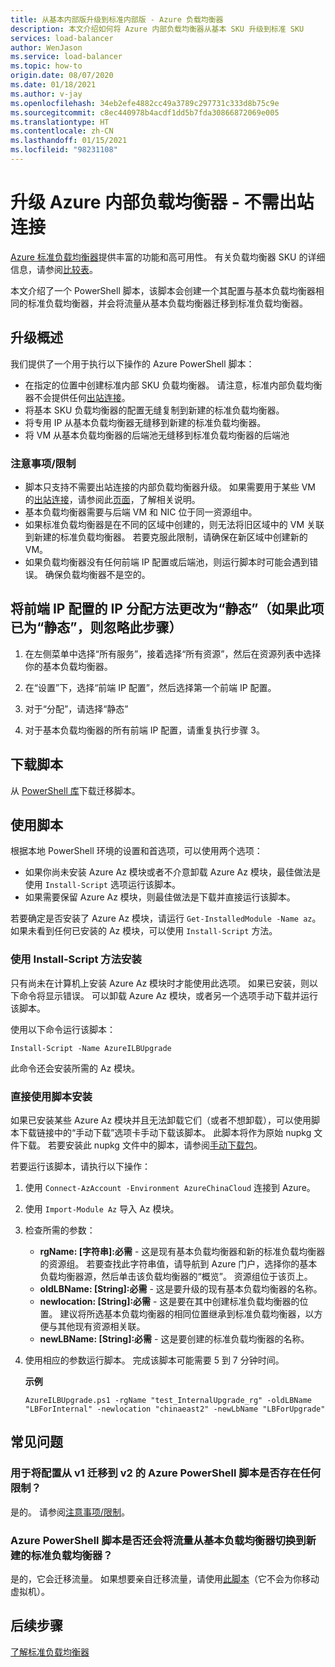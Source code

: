 ```yaml
---
title: 从基本内部版升级到标准内部版 - Azure 负载均衡器
description: 本文介绍如何将 Azure 内部负载均衡器从基本 SKU 升级到标准 SKU
services: load-balancer
author: WenJason
ms.service: load-balancer
ms.topic: how-to
origin.date: 08/07/2020
ms.date: 01/18/2021
ms.author: v-jay
ms.openlocfilehash: 34eb2efe4882cc49a3789c297731c333d8b75c9e
ms.sourcegitcommit: c8ec440978b4acdf1dd5b7fda30866872069e005
ms.translationtype: HT
ms.contentlocale: zh-CN
ms.lasthandoff: 01/15/2021
ms.locfileid: "98231108"
---
```

# <a name="upgrade-azure-internal-load-balancer--no-outbound-connection-required"></a>升级 Azure 内部负载均衡器 - 不需出站连接
[Azure 标准负载均衡器](load-balancer-overview.md)提供丰富的功能和高可用性。 有关负载均衡器 SKU 的详细信息，请参阅[比较表](./skus.md#skus)。

本文介绍了一个 PowerShell 脚本，该脚本会创建一个其配置与基本负载均衡器相同的标准负载均衡器，并会将流量从基本负载均衡器迁移到标准负载均衡器。

## <a name="upgrade-overview"></a>升级概述

我们提供了一个用于执行以下操作的 Azure PowerShell 脚本：

* 在指定的位置中创建标准内部 SKU 负载均衡器。 请注意，标准内部负载均衡器不会提供任何[出站连接](./load-balancer-outbound-connections.md)。
* 将基本 SKU 负载均衡器的配置无缝复制到新建的标准负载均衡器。
* 将专用 IP 从基本负载均衡器无缝移到新建的标准负载均衡器。
* 将 VM 从基本负载均衡器的后端池无缝移到标准负载均衡器的后端池

### <a name="caveatslimitations"></a>注意事项/限制

* 脚本只支持不需要出站连接的内部负载均衡器升级。 如果需要用于某些 VM 的[出站连接](./load-balancer-outbound-connections.md)，请参阅此[页面](upgrade-InternalBasic-To-PublicStandard.md)，了解相关说明。 
* 基本负载均衡器需要与后端 VM 和 NIC 位于同一资源组中。
* 如果标准负载均衡器是在不同的区域中创建的，则无法将旧区域中的 VM 关联到新建的标准负载均衡器。 若要克服此限制，请确保在新区域中创建新的 VM。
* 如果负载均衡器没有任何前端 IP 配置或后端池，则运行脚本时可能会遇到错误。 确保负载均衡器不是空的。

## <a name="change-ip-allocation-method-to-static-for-frontend-ip-configuration-ignore-this-step-if-its-already-static"></a>将前端 IP 配置的 IP 分配方法更改为“静态”（如果此项已为“静态”，则忽略此步骤）

1. 在左侧菜单中选择“所有服务”，接着选择“所有资源”，然后在资源列表中选择你的基本负载均衡器。 

2. 在“设置”下，选择“前端 IP 配置”，然后选择第一个前端 IP 配置。 

3. 对于“分配”，请选择“静态”

4. 对于基本负载均衡器的所有前端 IP 配置，请重复执行步骤 3。

## <a name="download-the-script"></a>下载脚本

从 [PowerShell 库](https://www.powershellgallery.com/packages/AzureILBUpgrade/5.0)下载迁移脚本。
## <a name="use-the-script"></a>使用脚本

根据本地 PowerShell 环境的设置和首选项，可以使用两个选项：

* 如果你尚未安装 Azure Az 模块或者不介意卸载 Azure Az 模块，最佳做法是使用 `Install-Script` 选项运行该脚本。
* 如果需要保留 Azure Az 模块，则最佳做法是下载并直接运行该脚本。

若要确定是否安装了 Azure Az 模块，请运行 `Get-InstalledModule -Name az`。 如果未看到任何已安装的 Az 模块，可以使用 `Install-Script` 方法。

### <a name="install-using-the-install-script-method"></a>使用 Install-Script 方法安装

只有尚未在计算机上安装 Azure Az 模块时才能使用此选项。 如果已安装，则以下命令将显示错误。 可以卸载 Azure Az 模块，或者另一个选项手动下载并运行该脚本。

使用以下命令运行该脚本：

`Install-Script -Name AzureILBUpgrade`

此命令还会安装所需的 Az 模块。  

### <a name="install-using-the-script-directly"></a>直接使用脚本安装

如果已安装某些 Azure Az 模块并且无法卸载它们（或者不想卸载），可以使用脚本下载链接中的“手动下载”选项卡手动下载该脚本。 此脚本将作为原始 nupkg 文件下载。 若要安装此 nupkg 文件中的脚本，请参阅[手动下载包](https://docs.microsoft.com/powershell/scripting/gallery/how-to/working-with-packages/manual-download)。

若要运行该脚本，请执行以下操作：

1. 使用 `Connect-AzAccount -Environment AzureChinaCloud` 连接到 Azure。

1. 使用 `Import-Module Az` 导入 Az 模块。

1. 检查所需的参数：

   * **rgName: [字符串]:必需** - 这是现有基本负载均衡器和新的标准负载均衡器的资源组。 若要查找此字符串值，请导航到 Azure 门户，选择你的基本负载均衡器源，然后单击该负载均衡器的“概览”。 资源组位于该页上。
   * **oldLBName: [String]:必需** - 这是要升级的现有基本负载均衡器的名称。 
   * **newlocation: [String]:必需** - 这是要在其中创建标准负载均衡器的位置。 建议将所选基本负载均衡器的相同位置继承到标准负载均衡器，以方便与其他现有资源相关联。
   * **newLBName: [String]:必需** - 这是要创建的标准负载均衡器的名称。
1. 使用相应的参数运行脚本。 完成该脚本可能需要 5 到 7 分钟时间。

    **示例**

   ```azurepowershell
   AzureILBUpgrade.ps1 -rgName "test_InternalUpgrade_rg" -oldLBName "LBForInternal" -newlocation "chinaeast2" -newLbName "LBForUpgrade"
   ```

## <a name="common-questions"></a>常见问题

### <a name="are-there-any-limitations-with-the-azure-powershell-script-to-migrate-the-configuration-from-v1-to-v2"></a>用于将配置从 v1 迁移到 v2 的 Azure PowerShell 脚本是否存在任何限制？

是的。 请参阅[注意事项/限制](#caveatslimitations)。

### <a name="does-the-azure-powershell-script-also-switch-over-the-traffic-from-my-basic-load-balancer-to-the-newly-created-standard-load-balancer"></a>Azure PowerShell 脚本是否还会将流量从基本负载均衡器切换到新建的标准负载均衡器？

是的，它会迁移流量。 如果想要亲自迁移流量，请使用[此脚本](https://www.powershellgallery.com/packages/AzureILBUpgrade/1.0)（它不会为你移动虚拟机）。

## <a name="next-steps"></a>后续步骤

[了解标准负载均衡器](load-balancer-overview.md)
